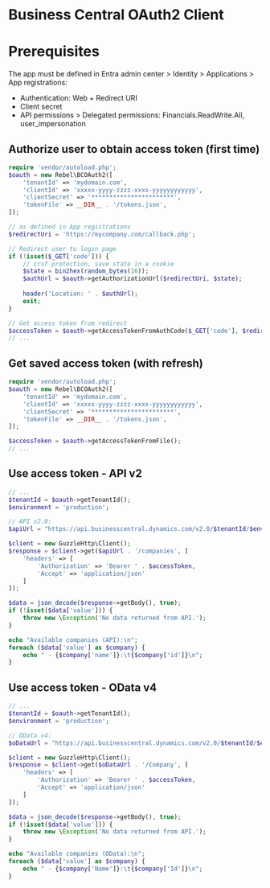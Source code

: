 # Business Central OAuth2 Client

# Prerequisites
The app must be defined in Entra admin center > Identity > Applications > App registrations:
- Authentication: Web + Redirect URI
- Client secret
- API permissions > Delegated permissions: Financials.ReadWrite.All, user_impersonation

## Authorize user to obtain access token (first time)
```php
require 'vendor/autoload.php';
$oauth = new Rebel\BCOAuth2([
    'tenantId' => 'mydomain.com',
    'clientId' => 'xxxxx-yyyy-zzzz-xxxx-yyyyyyyyyyyy',
    'clientSecret' => '***********************',
    'tokenFile' => __DIR__ . '/tokens.json',
]);

// as defined in App registrations
$redirectUri = 'https://mycompany.com/callback.php';

// Redirect user to login page
if (!isset($_GET['code'])) {
    // crsf protection, save state in a cookie
    $state = bin2hex(random_bytes(16));
    $authUrl = $oauth->getAuthorizationUrl($redirectUri, $state);
    
    header('Location: ' . $authUrl);
    exit;
}

// Get access token from redirect
$accessToken = $oauth->getAccessTokenFromAuthCode($_GET['code'], $redirectUri);
// ...
```

## Get saved access token (with refresh)
```php
require 'vendor/autoload.php';
$oauth = new Rebel\BCOAuth2([
    'tenantId' => 'mydomain.com',
    'clientId' => 'xxxxx-yyyy-zzzz-xxxx-yyyyyyyyyyyy',
    'clientSecret' => '***********************',
    'tokenFile' => __DIR__ . '/tokens.json',
]);

$accessToken = $oauth->getAccessTokenFromFile();
// ...
```

## Use access token - API v2
```php
// ...
$tenantId = $oauth->getTenantId();
$environment = 'production';

// API v2.0:
$apiUrl = "https://api.businesscentral.dynamics.com/v2.0/$tenantId/$environment/api/v2.0";

$client = new GuzzleHttp\Client();
$response = $client->get($apiUrl . '/companies', [
    'headers' => [
        'Authorization' => 'Bearer ' . $accessToken,
        'Accept' => 'application/json'
    ]
]);

$data = json_decode($response->getBody(), true);
if (!isset($data['value'])) {
    throw new \Exception('No data returned from API.');
}

echo "Available companies (API):\n";
foreach ($data['value'] as $company) {
    echo " - {$company['name']}:\t{$company['id']}\n";
}

```

## Use access token - OData v4
```php
// ...
$tenantId = $oauth->getTenantId();
$environment = 'production';

// OData v4:
$oDataUrl = "https://api.businesscentral.dynamics.com/v2.0/$tenantId/$environment/ODataV4";

$client = new GuzzleHttp\Client();
$response = $client->get($oDataUrl . '/Company', [
    'headers' => [
        'Authorization' => 'Bearer ' . $accessToken,
        'Accept' => 'application/json'
    ]
]);

$data = json_decode($response->getBody(), true);
if (!isset($data['value'])) {
    throw new \Exception('No data returned from API.');
}

echo "Available companies (OData):\n";
foreach ($data['value'] as $company) {
    echo " - {$company['Name']}:\t{$company['Id']}\n";
}
```
